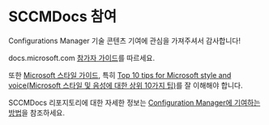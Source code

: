 # <a name="contributing-to-sccmdocs"></a>SCCMDocs 참여

Configurations Manager 기술 콘텐츠 기여에 관심을 가져주셔서 감사합니다!

docs.microsoft.com [참가자 가이드](https://docs.microsoft.com/contribute/)를 따르세요.

또한 [Microsoft 스타일 가이드](https://aka.ms/MicrosoftStyle), 특히 [Top 10 tips for Microsoft style and voice(Microsoft 스타일 및 음성에 대한 상위 10가지 팁)](https://docs.microsoft.com/style-guide/top-10-tips-style-voice)를 잘 이해해야 합니다.

SCCMDocs 리포지토리에 대한 자세한 정보는 [Configuration Manager에 기여하는 방법](https://docs.microsoft.com/sccm/core/understand/use-docs#bkmk_contribute)을 참조하세요.

